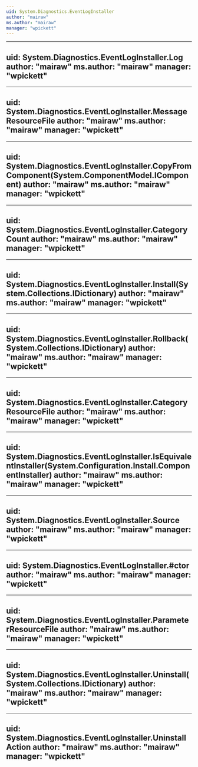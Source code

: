```yaml
---
uid: System.Diagnostics.EventLogInstaller
author: "mairaw"
ms.author: "mairaw"
manager: "wpickett"
---
```


---
uid: System.Diagnostics.EventLogInstaller.Log
author: "mairaw"
ms.author: "mairaw"
manager: "wpickett"
---

---
uid: System.Diagnostics.EventLogInstaller.MessageResourceFile
author: "mairaw"
ms.author: "mairaw"
manager: "wpickett"
---

---
uid: System.Diagnostics.EventLogInstaller.CopyFromComponent(System.ComponentModel.IComponent)
author: "mairaw"
ms.author: "mairaw"
manager: "wpickett"
---

---
uid: System.Diagnostics.EventLogInstaller.CategoryCount
author: "mairaw"
ms.author: "mairaw"
manager: "wpickett"
---

---
uid: System.Diagnostics.EventLogInstaller.Install(System.Collections.IDictionary)
author: "mairaw"
ms.author: "mairaw"
manager: "wpickett"
---

---
uid: System.Diagnostics.EventLogInstaller.Rollback(System.Collections.IDictionary)
author: "mairaw"
ms.author: "mairaw"
manager: "wpickett"
---

---
uid: System.Diagnostics.EventLogInstaller.CategoryResourceFile
author: "mairaw"
ms.author: "mairaw"
manager: "wpickett"
---

---
uid: System.Diagnostics.EventLogInstaller.IsEquivalentInstaller(System.Configuration.Install.ComponentInstaller)
author: "mairaw"
ms.author: "mairaw"
manager: "wpickett"
---

---
uid: System.Diagnostics.EventLogInstaller.Source
author: "mairaw"
ms.author: "mairaw"
manager: "wpickett"
---

---
uid: System.Diagnostics.EventLogInstaller.#ctor
author: "mairaw"
ms.author: "mairaw"
manager: "wpickett"
---

---
uid: System.Diagnostics.EventLogInstaller.ParameterResourceFile
author: "mairaw"
ms.author: "mairaw"
manager: "wpickett"
---

---
uid: System.Diagnostics.EventLogInstaller.Uninstall(System.Collections.IDictionary)
author: "mairaw"
ms.author: "mairaw"
manager: "wpickett"
---

---
uid: System.Diagnostics.EventLogInstaller.UninstallAction
author: "mairaw"
ms.author: "mairaw"
manager: "wpickett"
---
